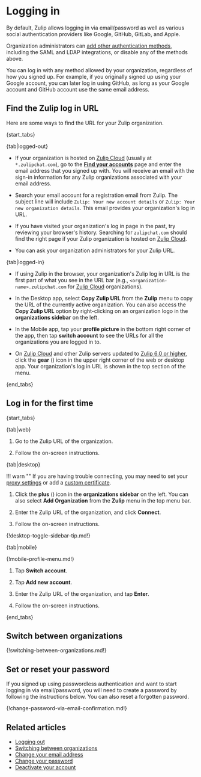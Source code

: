# Logging in

By default, Zulip allows logging in via email/password as well as
various social authentication providers like Google, GitHub, GitLab,
and Apple.

Organization administrators can
[add other authentication methods](/help/configure-authentication-methods),
including the SAML and LDAP integrations, or disable any of the methods above.

You can log in with any method allowed by your organization, regardless of
how you signed up. For example, if you originally signed up using your Google
account, you can later log in using GitHub, as long as your Google account
and GitHub account use the same email address.

## Find the Zulip log in URL

Here are some ways to find the URL for your Zulip organization.

{start_tabs}

{tab|logged-out}

* If your organization is hosted on [Zulip Cloud](https://zulip.com/plans/)
  (usually at `*.zulipchat.com`), go to the [**Find your
  accounts**](https://zulip.com/accounts/find/) page and enter the email address
  that you signed up with. You will receive an email with the sign-in
  information for any Zulip organizations associated with your email address.

* Search your email account for a registration email from Zulip. The subject
  line will include `Zulip: Your new account details` or `Zulip: Your new
  organization details`. This email provides your organization's log in URL.

* If you have visited your organization's log in page in the past, try reviewing
  your browser's history. Searching for `zulipchat.com` should find the right
  page if your Zulip organization is hosted on [Zulip
  Cloud](https://zulip.com/plans/).

* You can ask your organization administrators for your Zulip URL.

{tab|logged-in}

* If using Zulip in the browser, your organization's Zulip log in URL is the first part
  of what you see in the URL bar (e.g., `<organization-name>.zulipchat.com` for
  [Zulip Cloud](https://zulip.com/plans/) organizations).

* In the Desktop app, select **Copy Zulip URL** from the **Zulip** menu to
  copy the URL of the currently active organization. You can also access the
  **Copy Zulip URL** option by right-clicking on an organization logo in the
  **organizations sidebar** on the left.

* In the Mobile app, tap your **profile picture** in the bottom right corner of
  the app, then tap **switch account** to see the URLs for all the organizations
  you are logged in to.

* On [Zulip Cloud](https://zulip.com/plans/) and other Zulip servers updated to
  [Zulip 6.0 or
  higher](https://zulip.readthedocs.io/en/stable/overview/changelog.html#zulip-6-x-series),
  click the **gear** (<i class="fa fa-cog"></i>) icon in the upper right
  corner of the web or desktop app. Your organization's log in URL is shown in the top
  section of the menu.

{end_tabs}

## Log in for the first time

{start_tabs}

{tab|web}

1. Go to the Zulip URL of the organization.

1. Follow the on-screen instructions.

{tab|desktop}

!!! warn ""
    If you are having trouble connecting, you may need to set your
    [proxy settings](/help/connect-through-a-proxy) or add a
    [custom certificate](/help/custom-certificates).

1. Click the **plus** (<i class="fa fa-plus"></i>) icon in the
**organizations sidebar** on the left. You can also select **Add Organization**
from the **Zulip** menu in the top menu bar.

1. Enter the Zulip URL of the organization, and click **Connect**.

1. Follow the on-screen instructions.

{!desktop-toggle-sidebar-tip.md!}

{tab|mobile}

{!mobile-profile-menu.md!}

1. Tap **Switch account**.

1. Tap **Add new account**.

1. Enter the Zulip URL of the organization, and tap **Enter**.

1. Follow the on-screen instructions.

{end_tabs}

## Switch between organizations

{!switching-between-organizations.md!}

## Set or reset your password

If you signed up using passwordless authentication and want to start logging in
via email/password, you will need to create a password by following the instructions below. You can also reset a
forgotten password.

{!change-password-via-email-confirmation.md!}

## Related articles

* [Logging out](logging-out)
* [Switching between organizations](switching-between-organizations)
* [Change your email address](change-your-email-address)
* [Change your password](change-your-password)
* [Deactivate your account](deactivate-your-account)

